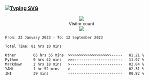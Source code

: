 ### <a href="https://git.io/typing-svg"><img src="https://readme-typing-svg.herokuapp.com?font=Fira+Code&pause=1000&width=435&lines=+Hi+%F0%9F%91%8B+There+is+Chenghow" alt="Typing SVG" /></a>
<p align="center"> 
  <img src="https://github-readme-stats.vercel.app/api?username=chenghow&show_icons=true"><br>
  Visitor count<br>
  <img src="https://profile-counter.glitch.me/chenghow/count.svg">
</p>

<!--START_SECTION:waka-->

```txt
From: 23 January 2023 - To: 12 September 2023

Total Time: 81 hrs 10 mins

Other        65 hrs 55 mins  >>>>>>>>>>>>>>>>>>>>-----   81.21 %
Python       9 hrs 42 mins   >>>----------------------   11.97 %
Markdown     2 hrs 18 mins   >------------------------   02.84 %
YAML         1 hr 52 mins    >------------------------   02.31 %
INI          39 mins         -------------------------   00.82 %
```

<!--END_SECTION:waka-->
